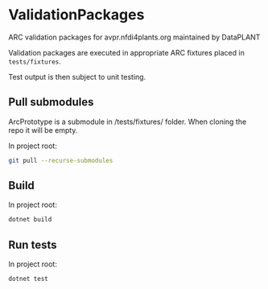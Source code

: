 # ValidationPackages

ARC validation packages for avpr.nfdi4plants.org maintained by DataPLANT

Validation packages are executed in appropriate ARC fixtures placed in `tests/fixtures`.

Test output is then subject to unit testing.

## Pull submodules

ArcPrototype is a submodule in /tests/fixtures/ folder. When cloning the repo it will be empty.

In project root:

```bash
git pull --recurse-submodules
```

## Build

In project root:

```bash
dotnet build
```

## Run tests

In project root:

```bash
dotnet test
```
